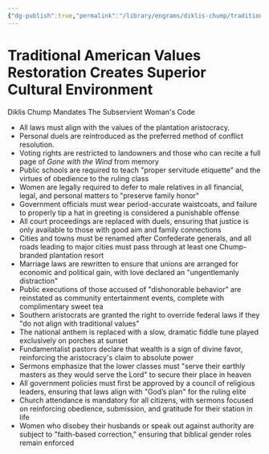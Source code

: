 ```yaml
---
{"dg-publish":true,"permalink":"/library/engrams/diklis-chump/traditional-american-values-restoration-creates-superior-cultural-environment/","tags":["DC/Blue-States","DC/AS5"]}
---
```


# Traditional American Values Restoration Creates Superior Cultural Environment
Diklis Chump Mandates The Subservient Woman's Code
- All laws must align with the values of the plantation aristocracy.  
- Personal duels are reintroduced as the preferred method of conflict resolution.
- Voting rights are restricted to landowners and those who can recite a full page of *Gone with the Wind* from memory  
- Public schools are required to teach "proper servitude etiquette" and the virtues of obedience to the ruling class  
- Women are legally required to defer to male relatives in all financial, legal, and personal matters to "preserve family honor"  
- Government officials must wear period-accurate waistcoats, and failure to properly tip a hat in greeting is considered a punishable offense  
- All court proceedings are replaced with duels, ensuring that justice is only available to those with good aim and family connections  
- Cities and towns must be renamed after Confederate generals, and all roads leading to major cities must pass through at least one Chump-branded plantation resort  
- Marriage laws are rewritten to ensure that unions are arranged for economic and political gain, with love declared an "ungentlemanly distraction"  
- Public executions of those accused of "dishonorable behavior" are reinstated as community entertainment events, complete with complimentary sweet tea  
- Southern aristocrats are granted the right to override federal laws if they "do not align with traditional values"  
- The national anthem is replaced with a slow, dramatic fiddle tune played exclusively on porches at sunset
- Fundamentalist pastors declare that wealth is a sign of divine favor, reinforcing the aristocracy's claim to absolute power  
- Sermons emphasize that the lower classes must "serve their earthly masters as they would serve the Lord" to secure their place in heaven  
- All government policies must first be approved by a council of religious leaders, ensuring that laws align with "God’s plan" for the ruling elite  
- Church attendance is mandatory for all citizens, with sermons focused on reinforcing obedience, submission, and gratitude for their station in life  
- Women who disobey their husbands or speak out against authority are subject to "faith-based correction," ensuring that biblical gender roles remain enforced
